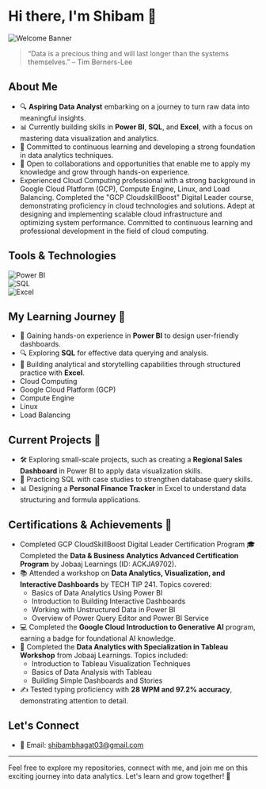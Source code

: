 # Hi there, I'm Shibam 👋  

![Welcome Banner](https://img.shields.io/badge/Welcome-Data%20Analytics%20Journey-blue?style=for-the-badge)

> “Data is a precious thing and will last longer than the systems themselves.” – Tim Berners-Lee  

## About Me  
- 🔍 **Aspiring Data Analyst** embarking on a journey to turn raw data into meaningful insights.  
- 📊 Currently building skills in **Power BI**, **SQL**, and **Excel**, with a focus on mastering data visualization and analytics.  
- 🌱 Committed to continuous learning and developing a strong foundation in data analytics techniques.  
- 🤝 Open to collaborations and opportunities that enable me to apply my knowledge and grow through hands-on experience. 
- Experienced Cloud Computing professional with a strong background in Google Cloud Platform (GCP), Compute Engine, Linux, and Load Balancing. Completed the "GCP CloudskillBoost" Digital Leader course, demonstrating proficiency in cloud technologies and solutions. Adept at designing and implementing scalable cloud infrastructure and optimizing system performance. Committed to continuous learning and professional development in the field of cloud computing.
 

## Tools & Technologies  
![Power BI](https://img.shields.io/badge/Power%20BI-Data%20Visualization-blue)  
![SQL](https://img.shields.io/badge/SQL-Database%20Management-green)  
![Excel](https://img.shields.io/badge/Excel-Business%20Analytics-orange)  

## My Learning Journey 🚀  
- 📖 Gaining hands-on experience in **Power BI** to design user-friendly dashboards.  
- 🔍 Exploring **SQL** for effective data querying and analysis.  
- 🌟 Building analytical and storytelling capabilities through structured practice with **Excel**.  
 - Cloud Computing
- Google Cloud Platform (GCP)
- Compute Engine
- Linux
- Load Balancing

## Current Projects 📂  
- 🛠 Exploring small-scale projects, such as creating a **Regional Sales Dashboard** in Power BI to apply data visualization skills.  
- 📝 Practicing SQL with case studies to strengthen database query skills.  
- 📊 Designing a **Personal Finance Tracker** in Excel to understand data structuring and formula applications.  

## Certifications & Achievements 📜  

  - Completed GCP CloudSkillBoost Digital Leader Certification Program 
🎓 Completed the **Data & Business Analytics Advanced Certification Program** by Jobaaj Learnings (ID: ACKJA9702).  
- 📚 Attended a workshop on **Data Analytics, Visualization, and Interactive Dashboards** by TECH TIP 241. Topics covered:  
  - Basics of Data Analytics Using Power BI  
  - Introduction to Building Interactive Dashboards  
  - Working with Unstructured Data in Power BI  
  - Overview of Power Query Editor and Power BI Service  
- 💻 Completed the **Google Cloud Introduction to Generative AI** program, earning a badge for foundational AI knowledge.  
- 🏅 Completed the **Data Analytics with Specialization in Tableau Workshop** from Jobaaj Learnings. Topics included:  
  - Introduction to Tableau Visualization Techniques  
  - Basics of Data Analysis with Tableau  
  - Building Simple Dashboards and Stories  
- ✍️ Tested typing proficiency with **28 WPM and 97.2% accuracy**, demonstrating attention to detail.  

## Let's Connect  
- 📧 Email: [shibambhagat03@gmail.com](mailto:shibambhagat03@gmail.com)  

---  
Feel free to explore my repositories, connect with me, and join me on this exciting journey into data analytics. Let's learn and grow together! 🚀
